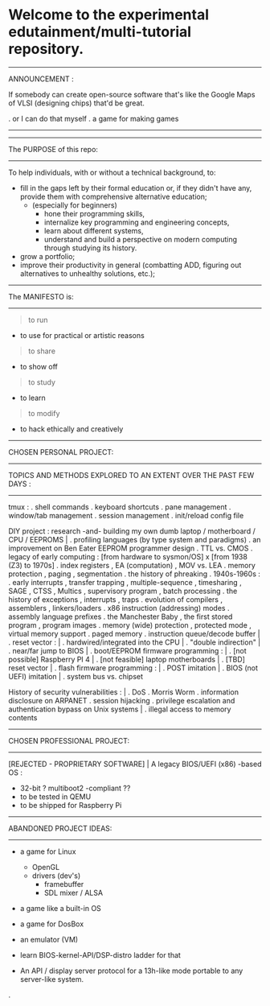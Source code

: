 # Welcome to the experimental edutainment/multi-tutorial repository. 

__________________________________________________________________________
ANNOUNCEMENT :

If somebody can create open-source software that's like the Google Maps
of VLSI (designing chips) that'd be great.

 . or I can do that myself
 . a game for making games 
__________________________________________________________________________
__________________________________________________________________________
The PURPOSE of this repo:
__________________________________________________________________________

To help individuals, with or without a technical background, to:
- fill in the gaps left by their formal education or, if they didn't have any,
  provide them with comprehensive alternative education;
  - (especially for beginners)
    - hone their programming skills,
    - internalize key programming and engineering concepts,
    - learn about different systems,
    - understand and build a perspective on modern computing through studying
      its history.
- grow a portfolio; 
- improve their productivity in general (combatting ADD, figuring out
  alternatives to unhealthy solutions, etc.);     
__________________________________________________________________________
The MANIFESTO is:
__________________________________________________________________________

> to run
  - to use for practical or artistic reasons
> to share
  - to show off
> to study
  - to learn
> to modify
  - to hack ethically and creatively
__________________________________________________________________________
CHOSEN PERSONAL PROJECT:
__________________________________________________________________________
TOPICS AND METHODS EXPLORED TO AN EXTENT OVER THE PAST FEW DAYS :
__________________________________________________________________________

tmux :
 . shell commands
 . keyboard shortcuts
   . pane management
   . window/tab management
   . session management
   . init/reload config file 

DIY project : research -and- building my own dumb laptop / motherboard / CPU / EEPROMS 
 |
 . profiling languages (by type system and paradigms) 
 . an improvement on Ben Eater EEPROM programmer design 
 . TTL vs. CMOS 
 . legacy of early computing : [from hardware to sysmon/OS] x [from 1938 (Z3) to 1970s]
 . index registers , EA (computation) , MOV vs. LEA 
 . memory protection , paging , segmentation
 . the history of phreaking 
 . 1940s-1960s :
   . early interrupts , transfer trapping , multiple-sequence , timesharing ,
     SAGE , CTSS , Multics , supervisory program , batch processing 
 . the history of exceptions , interrupts , traps 
 . evolution of compilers , assemblers , linkers/loaders 
 . x86 instruction (addressing) modes 
 . assembly language prefixes
 . the Manchester Baby , the first stored program , program images 
 . memory (wide) protection , protected mode , virtual memory support 
 . paged memory 
 . instruction queue/decode buffer
 |
 . reset vector :
 | . hardwired/integrated into the CPU 
 | . "double indirection"
 | . near/far jump to BIOS 
 |
 . boot/EEPROM firmware programming :
 | . [not possible] Raspberry PI 4
 | . [not feasible] laptop motherboards
 | . [TBD] reset vector 
 |
 . flash firmware programming :
 | . POST imitation 
 | . BIOS (not UEFI) imitation
 |
 . system bus vs. chipset



History of security vulnerabilities :
 | 
 . DoS
 . Morris Worm
 . information disclosure on ARPANET
 . session hijacking
 . privilege escalation and authentication bypass on Unix systems
 |
 . illegal access to memory contents 

__________________________________________________________________________
CHOSEN PROFESSIONAL PROJECT: 
__________________________________________________________________________

[REJECTED - PROPRIETARY SOFTWARE]
  | 
  A legacy BIOS/UEFI (x86) -based OS :
  - 32-bit
  ? multiboot2 -compliant ?? 
  - to be tested in QEMU
  - to be shipped for Raspberry Pi
__________________________________________________________________________
ABANDONED PROJECT IDEAS:
__________________________________________________________________________

- a game for Linux 
  - OpenGL 
  - drivers (dev's)
    - framebuffer
    - SDL mixer / ALSA 

- a game like a built-in OS

- a game for DosBox
- an emulator (VM) 
- learn BIOS-kernel-API/DSP-distro ladder for that 
- An API / display server protocol for a 13h-like mode portable to any server-like system.

.
